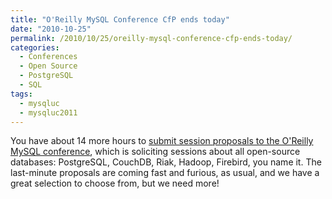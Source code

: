 ```yaml
---
title: "O'Reilly MySQL Conference CfP ends today"
date: "2010-10-25"
permalink: /2010/10/25/oreilly-mysql-conference-cfp-ends-today/
categories:
  - Conferences
  - Open Source
  - PostgreSQL
  - SQL
tags:
  - mysqluc
  - mysqluc2011
---
```

You have about 14 more hours to [submit session proposals to the O'Reilly MySQL conference][1], which is soliciting sessions about all open-source databases: PostgreSQL, CouchDB, Riak, Hadoop, Firebird, you name it. The last-minute proposals are coming fast and furious, as usual, and we have a great selection to choose from, but we need more!

 [1]: http://en.oreilly.com/mysql2011/public/cfp/126
